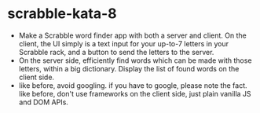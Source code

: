 # scrabble-kata-8

* Make a Scrabble word finder app with both a server and client. On the client,
  the UI simply is a text input for your up-to-7 letters in your Scrabble rack,
  and a button to send the letters to the server.
* On the server side, efficiently find words which can be made with those
  letters, within a big dictionary. Display the list of found words on the
  client side.
* like before, avoid googling. if you have to google, please note the fact. like
  before, don't use frameworks on the client side, just plain vanilla JS and DOM
  APIs.
